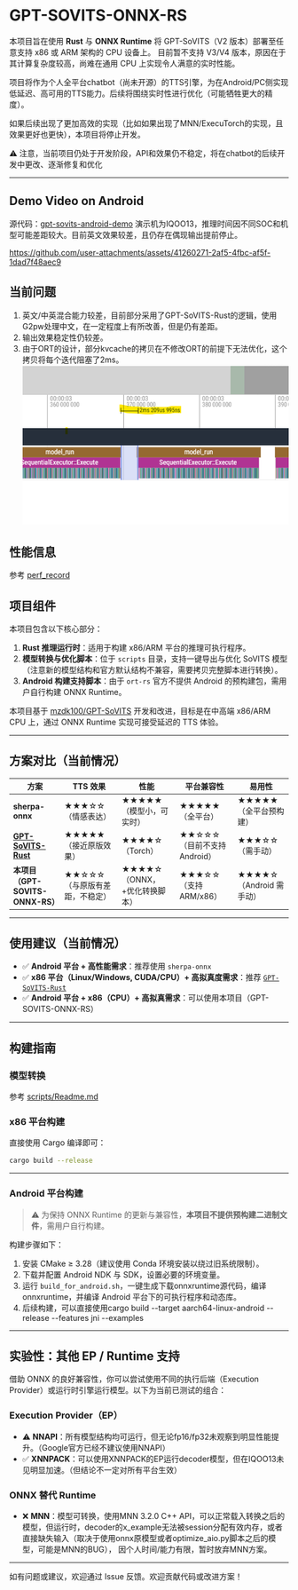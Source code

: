 # GPT-SOVITS-ONNX-RS

本项目旨在使用 **Rust** 与 **ONNX Runtime** 将 GPT-SoVITS（V2 版本）部署至任意支持 x86 或 ARM 架构的 CPU 设备上。
目前暂不支持 V3/V4 版本，原因在于其计算复杂度较高，尚难在通用 CPU 上实现令人满意的实时性能。


项目将作为个人全平台chatbot（尚未开源）的TTS引擎，为在Android/PC侧实现低延迟、高可用的TTS能力。后续将围绕实时性进行优化（可能牺牲更大的精度）。

如果后续出现了更加高效的实现（比如如果出现了MNN/ExecuTorch的实现，且效果更好也更快），本项目将停止开发。

⚠️ 注意，当前项目仍处于开发阶段，API和效果仍不稳定，将在chatbot的后续开发中更改、逐渐修复和优化

---

## Demo Video on Android

源代码：[gpt-sovits-android-demo](https://github.com/null-define/gpt-sovits-android-demo/tree/master)
演示机为IQOO13，推理时间因不同SOC和机型可能差距较大。目前英文效果较差，且仍存在偶现输出提前停止。


https://github.com/user-attachments/assets/41260271-2af5-4fbc-af5f-1dad7f48aec9



## 当前问题

1. 英文/中英混合能力较差，目前部分采用了GPT-SoVITS-Rust的逻辑，使用G2pw处理中文，在一定程度上有所改善，但是仍有差距。
2. 输出效果稳定性仍较差。
3. 由于ORT的设计，部分kvcache的拷贝在不修改ORT的前提下无法优化，这个拷贝将每个迭代阻塞了2ms。
![image](doc/assets/otr_rs_issue.png)

## 性能信息

参考 [perf_record](doc/perf_record.md)

## 项目组件

本项目包含以下核心部分：

1. **Rust 推理运行时**：适用于构建 x86/ARM 平台的推理可执行程序。
2. **模型转换与优化脚本**：位于 `scripts` 目录，支持一键导出与优化 SoVITS 模型（注意新的模型结构和官方默认结构不兼容，需要拷贝完整脚本进行转换）。
3. **Android 构建支持脚本**：由于 `ort-rs` 官方不提供 Android 的预构建包，需用户自行构建 ONNX Runtime。

本项目基于 [mzdk100/GPT-SoVITS](https://github.com/mzdk100/GPT-SoVITS) 开发和改进，目标是在中高端 x86/ARM CPU 上，通过 ONNX Runtime 实现可接受延迟的 TTS 体验。

---

## 方案对比（当前情况）

| 方案                                                                   | TTS 效果                 | 性能                     | 平台兼容性              | 易用性                         |
| -------------------------------------------------------------------- | ---------------------- | ---------------------- | ------------------ | --------------------------- |
| **sherpa-onnx**                                                      | ★★★☆☆（情感表达）      | ★★★★★（模型小，可实时）    | ★★★★★（全平台）         | ★★★★★（全平台预构建）             |
| **[GPT-SoVITS-Rust](https://github.com/second-state/gpt_sovits_rs)** | ★★★★★（接近原版效果）     | ★★★★☆（Torch）      | ★★☆☆☆（目前不支持 Android） | ★★★☆☆（需手动）              |
| **本项目（GPT-SOVITS-ONNX-RS）**                                      | ★★☆☆☆（与原版有差距，不稳定）            | ★★★★☆（ONNX，+优化转换脚本） | ★★★☆☆（支持 ARM/x86）  | ★★★★☆（Android 需手动） |

---

## 使用建议（当前情况）

* ✅ **Android 平台 + 高性能需求**：推荐使用 `sherpa-onnx`
* ✅ **x86 平台（Linux/Windows, CUDA/CPU）+ 高拟真度需求**：推荐 [`GPT-SoVITS-Rust`](https://github.com/second-state/gpt_sovits_rs)
* ✅ **Android 平台 + x86（CPU）+ 高拟真需求**：可以使用本项目（GPT-SOVITS-ONNX-RS）

---

## 构建指南

### 模型转换 

参考 [scripts/Readme.md](scripts/README.md)

### x86 平台构建

直接使用 Cargo 编译即可：

```bash
cargo build --release
```

---

### Android 平台构建

> ⚠️ 为保持 ONNX Runtime 的更新与兼容性，**本项目不提供预构建二进制文件**，需用户自行构建。

构建步骤如下：

1. 安装 CMake ≥ 3.28（建议使用 Conda 环境安装以绕过旧系统限制）。
2. 下载并配置 Android NDK 与 SDK，设置必要的环境变量。
3. 运行 `build_for_android.sh`，一键生成下载onnxruntime源代码，编译onnxruntime，并编译 Android 平台下的可执行程序和动态库。
4. 后续构建，可以直接使用cargo build --target aarch64-linux-android --release --features jni  --examples

---

## 实验性：其他 EP / Runtime 支持

借助 ONNX 的良好兼容性，你可以尝试使用不同的执行后端（Execution Provider）或运行时引擎运行模型。以下为当前已测试的组合：

### Execution Provider（EP）

* ⚠️ **NNAPI**：所有模型结构均可运行，但无论fp16/fp32未观察到明显性能提升。（Google官方已经不建议使用NNAPI）
* ✅ **XNNPACK**：可以使用XNNPACK的EP运行decoder模型，但在IQOO13未见明显加速。（但结论不一定对所有平台生效）

### ONNX 替代 Runtime

* ❌ **MNN**：模型可转换，使用MNN 3.2.0 C++ API，可以正常载入转换之后的模型，但运行时，decoder的x_example无法被session分配有效内存，或者直接缺失输入（取决于使用onnx原模型或者optimize_aio.py脚本之后的模型，可能是MNN的BUG）， 因个人时间/能力有限，暂时放弃MNN方案。

---

如有问题或建议，欢迎通过 Issue 反馈。欢迎贡献代码或改进方案！
